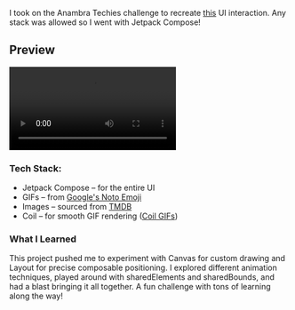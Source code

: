 I took on the Anambra Techies challenge to
recreate [this](https://www.linkedin.com/posts/emaike_ui-interaction-movieapp-activity-7297223525805809664-Ousp)
UI interaction. Any stack was allowed so I went with Jetpack Compose!

## Preview

![My version](media/mine.mp4)

### Tech Stack:

- Jetpack Compose – for the entire UI
- GIFs – from [Google's Noto Emoji](https://googlefonts.github.io/noto-emoji-animation/)
- Images – sourced from [TMDB](https://www.themoviedb.org/movie/1175942-the-bad-guys-2)
- Coil – for smooth GIF rendering ([Coil GIFs]((https://coil-kt.github.io/coil/gifs/)))

### What I Learned

This project pushed me to experiment with Canvas for custom drawing and Layout for precise
composable positioning. I explored different animation techniques, played around with sharedElements
and sharedBounds, and had a blast bringing it all together.
A fun challenge with tons of learning along the way!